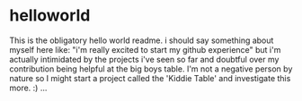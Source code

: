 # helloworld
This is the obligatory hello world readme. i should say something about myself here like: "i'm really excited to start my github experience" but i'm actually intimidated by the projects i've seen so far and doubtful over my contribution being helpful at the big boys table. I'm not a negative person by nature so I might start a project called the 'Kiddie Table' and investigate this more. :) 
...

